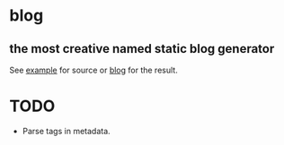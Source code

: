 blog
====
the most creative named static blog generator
---------------------------------------------

See [example](./example/index.md) for source or [blog](https://jaderebrasil.github.io/blog/) for the result.


TODO
====
+ Parse tags in metadata.

